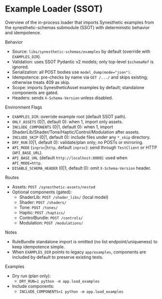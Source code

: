 # Example Loader (SSOT)

Overview of the in-process loader that imports Synesthetic examples from the synesthetic-schemas submodule (SSOT) with deterministic behavior and idempotence.

Behavior

- Source: `libs/synesthetic-schemas/examples` by default (override with `EXAMPLES_DIR`).
- Validation: uses SSOT Pydantic v2 models; only top-level `$schemaRef` is ignored.
- Serialization: all POST bodies use `model_dump(mode="json")`.
- Idempotence: pre-checks by name via `GET /.../` and skips existing; otherwise treats 409 as skip.
- Scope: imports SynestheticAsset examples by default; standalone components are gated.
- Headers: sends `X-Schema-Version` unless disabled.

Environment Flags

- `EXAMPLES_DIR`: override example root (default SSOT path).
- `ONLY_ASSETS` (0|1, default 0): when 1, import only assets.
- `INCLUDE_COMPONENTS` (0|1, default 0): when 1, import ShaderLib/Shader/Tone/Haptic/Control/Modulation after assets.
- `INCLUDE_SKIP` (0|1, default 0): include files under any `*_skip` directory.
- `DRY_RUN` (0|1, default 0): validate/plan only; no POSTs or mirroring.
- `API_MODE` (`inproc`|`http`, default `inproc`): send through `TestClient` or HTTP (`API_BASE_URL`).
- `API_BASE_URL` (default `http://localhost:8000`): used when `API_MODE=http`.
- `DISABLE_SCHEMA_HEADER` (0|1, default 0): omit `X-Schema-Version` header.

Routes

- Assets: `POST /synesthetic-assets/nested`
- Optional components (gated):
  - ShaderLib: `POST /shader_libs/` (local model)
  - Shader: `POST /shaders/`
  - Tone: `POST /tones/`
  - Haptic: `POST /haptics/`
  - ControlBundle: `POST /controls/`
  - Modulation: `POST /modulations/`

Notes

- RuleBundle standalone import is omitted (no list endpoint/uniqueness) to keep idempotence simple.
- When `EXAMPLES_DIR` points to legacy `app/examples`, components are included by default to preserve existing tests.

Examples

- Dry run (plan only):
  - `DRY_RUN=1 python -m app.load_examples`
- Include components:
  - `INCLUDE_COMPONENTS=1 python -m app.load_examples`

